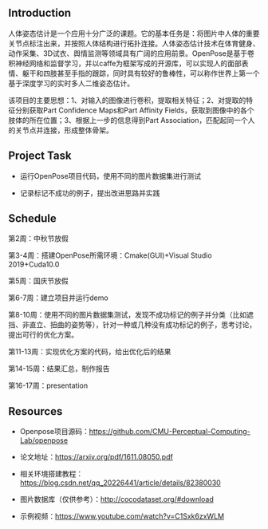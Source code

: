 ## Introduction

人体姿态估计是一个应用十分广泛的课题。它的基本任务是：将图片中人体的重要关节点标注出来，并按照人体结构进行拓扑连接。人体姿态估计技术在体育健身、动作采集、3D试衣、舆情监测等领域具有广阔的应用前景。OpenPose是基于卷积神经网络和监督学习，并以caffe为框架写成的开源库，可以实现人的面部表情、躯干和四肢甚至手指的跟踪，同时具有较好的鲁棒性，可以称作世界上第一个基于深度学习的实时多人二维姿态估计。

该项目的主要思想：1、对输入的图像进行卷积，提取相关特征；2、对提取的特征分别获取Part Confidence Maps和Part Affinity Fields，获取到图像中的各个肢体的所在位置；3、根据上一步的信息得到Part Association，匹配起同一个人的关节点并连接，形成整体骨架。

## Project Task

*  运行OpenPose项目代码，使用不同的图片数据集进行测试

*  记录标记不成功的例子，提出改进思路并实践

## Schedule

第2周：中秋节放假

第3-4周：搭建OpenPose所需环境：Cmake(GUI)+Visual Studio 2019+Cuda10.0

第5周：国庆节放假

第6-7周：建立项目并运行demo

第8-10周：使用不同的图片数据集测试，发现不成功标记的例子并分类（比如遮挡、非直立、扭曲的姿势等），针对一种或几种没有成功标记的例子，思考讨论，提出可行的优化方案。

第11-13周：实现优化方案的代码，给出优化后的结果

第14-15周：结果汇总，制作报告

第16-17周：presentation

## Resources

*  Openpose项目源码：https://github.com/CMU-Perceptual-Computing-Lab/openpose

*  论文地址：https://arxiv.org/pdf/1611.08050.pdf

*  相关环境搭建教程：https://blog.csdn.net/qq_20226441/article/details/82380030

*  图片数据库（仅供参考）：http://cocodataset.org/#download

*  示例视频：https://www.youtube.com/watch?v=C1Sxk6zxWLM